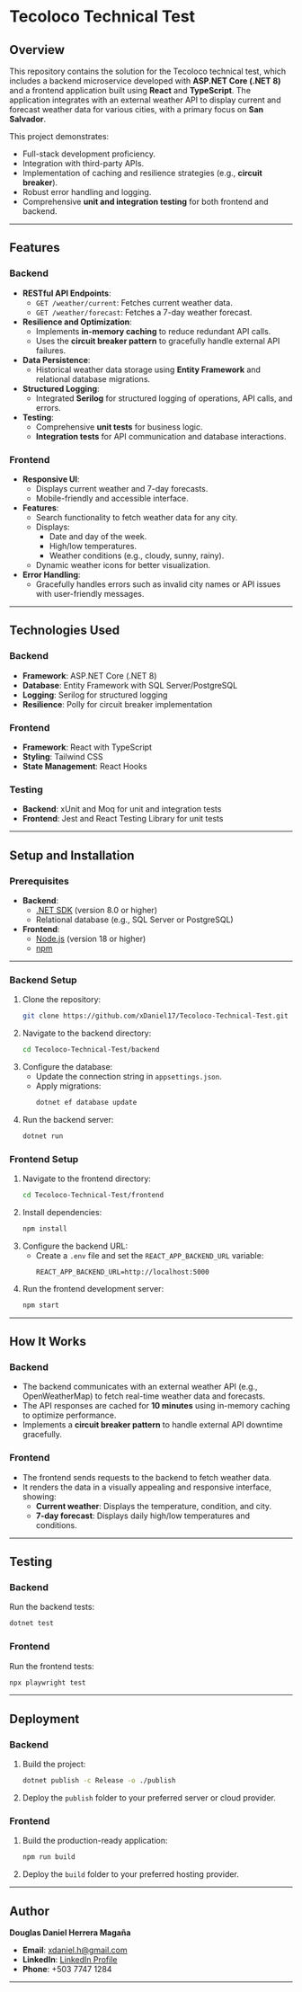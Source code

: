 # Tecoloco Technical Test

## Overview

This repository contains the solution for the Tecoloco technical test, which includes a backend microservice developed with **ASP.NET Core (.NET 8)** and a frontend application built using **React** and **TypeScript**. The application integrates with an external weather API to display current and forecast weather data for various cities, with a primary focus on **San Salvador**.

This project demonstrates:
- Full-stack development proficiency.
- Integration with third-party APIs.
- Implementation of caching and resilience strategies (e.g., **circuit breaker**).
- Robust error handling and logging.
- Comprehensive **unit and integration testing** for both frontend and backend.

---

## Features

### Backend
- **RESTful API Endpoints**:
  - `GET /weather/current`: Fetches current weather data.
  - `GET /weather/forecast`: Fetches a 7-day weather forecast.
- **Resilience and Optimization**:
  - Implements **in-memory caching** to reduce redundant API calls.
  - Uses the **circuit breaker pattern** to gracefully handle external API failures.
- **Data Persistence**:
  - Historical weather data storage using **Entity Framework** and relational database migrations.
- **Structured Logging**:
  - Integrated **Serilog** for structured logging of operations, API calls, and errors.
- **Testing**:
  - Comprehensive **unit tests** for business logic.
  - **Integration tests** for API communication and database interactions.

### Frontend
- **Responsive UI**:
  - Displays current weather and 7-day forecasts.
  - Mobile-friendly and accessible interface.
- **Features**:
  - Search functionality to fetch weather data for any city.
  - Displays:
    - Date and day of the week.
    - High/low temperatures.
    - Weather conditions (e.g., cloudy, sunny, rainy).
  - Dynamic weather icons for better visualization.
- **Error Handling**:
  - Gracefully handles errors such as invalid city names or API issues with user-friendly messages.

---

## Technologies Used

### Backend
- **Framework**: ASP.NET Core (.NET 8)
- **Database**: Entity Framework with SQL Server/PostgreSQL
- **Logging**: Serilog for structured logging
- **Resilience**: Polly for circuit breaker implementation

### Frontend
- **Framework**: React with TypeScript
- **Styling**: Tailwind CSS
- **State Management**: React Hooks

### Testing
- **Backend**: xUnit and Moq for unit and integration tests
- **Frontend**: Jest and React Testing Library for unit tests

---

## Setup and Installation

### Prerequisites
- **Backend**:
  - [.NET SDK](https://dotnet.microsoft.com/download) (version 8.0 or higher)
  - Relational database (e.g., SQL Server or PostgreSQL)
- **Frontend**:
  - [Node.js](https://nodejs.org/) (version 18 or higher)
  - [npm](https://www.npmjs.com/)

---

### Backend Setup
1. Clone the repository:
   ```bash
   git clone https://github.com/xDaniel17/Tecoloco-Technical-Test.git
   ```
2. Navigate to the backend directory:
   ```bash
   cd Tecoloco-Technical-Test/backend
   ```
3. Configure the database:
   - Update the connection string in `appsettings.json`.
   - Apply migrations:
     ```bash
     dotnet ef database update
     ```
4. Run the backend server:
   ```bash
   dotnet run
   ```

### Frontend Setup
1. Navigate to the frontend directory:
   ```bash
   cd Tecoloco-Technical-Test/frontend
   ```
2. Install dependencies:
   ```bash
   npm install
   ```
3. Configure the backend URL:
   - Create a `.env` file and set the `REACT_APP_BACKEND_URL` variable:
     ```
     REACT_APP_BACKEND_URL=http://localhost:5000
     ```
4. Run the frontend development server:
   ```bash
   npm start
   ```

---

## How It Works

### Backend
- The backend communicates with an external weather API (e.g., OpenWeatherMap) to fetch real-time weather data and forecasts.
- The API responses are cached for **10 minutes** using in-memory caching to optimize performance.
- Implements a **circuit breaker pattern** to handle external API downtime gracefully.

### Frontend
- The frontend sends requests to the backend to fetch weather data.
- It renders the data in a visually appealing and responsive interface, showing:
  - **Current weather**: Displays the temperature, condition, and city.
  - **7-day forecast**: Displays daily high/low temperatures and conditions.

---

## Testing

### Backend
Run the backend tests:
```bash
dotnet test
```

### Frontend
Run the frontend tests:
```bash
npx playwright test
```

---

## Deployment

### Backend
1. Build the project:
   ```bash
   dotnet publish -c Release -o ./publish
   ```
2. Deploy the `publish` folder to your preferred server or cloud provider.

### Frontend
1. Build the production-ready application:
   ```bash
   npm run build
   ```
2. Deploy the `build` folder to your preferred hosting provider.

---

## Author

**Douglas Daniel Herrera Magaña**  
- **Email**: [xdaniel.h@gmail.com](mailto:xdaniel.h@gmail.com)  
- **LinkedIn**: [LinkedIn Profile](https://www.linkedin.com/in/ddhm92/)  
- **Phone**: +503 7747 1284  

---
